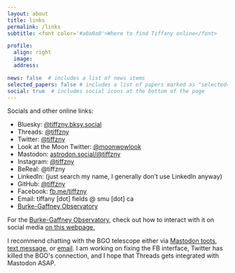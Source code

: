 ```yaml
---
layout: about
title: links
permalink: /links
subtitle: <font color='#a0a0a0'>Where to find Tiffany online</font>

profile:
  align: right
  image: 
  address: 

news: false  # includes a list of news items
selected_papers: false # includes a list of papers marked as "selected={true}"
social: true  # includes social icons at the bottom of the page
---
```


Socials and other online links:

* Bluesky: [@tiffzny.bksy.social](https://bsky.app/profile/tiffzny.bsky.social)
* Threads: [@tiffzny](https://www.threads.net/@tiffzny)
* Twitter: [@tiffzny](https://twitter.com/tiffzny)
* Look at the Moon Twitter: [@moonwowlook](https://twitter.com/moonwowlook)
* Mastodon: [astrodon.social/@tiffzny](https://astrodon.social/@tiffzny)<a rel="me" href="https://astrodon.social/@tiffzny"></a>
* Instagram: [@tiffzny](https://instagram.com/tiffzny)
* BeReal: @tiffzny
* LinkedIn: (just search my name, I generally don't use LinkedIn anyway)
* GitHub: [@tiffzny](https://github.com/tiffzny)
* Facebook: [fb.me/tiffzny](https://fb.me/tiffzny)
* Email: tiffany [dot] fields @ smu [dot] ca
* [Burke-Gaffney Observatory](https://observatory.smu.ca)


For the [Burke-Gaffney Observatory](https://observatory.smu.ca), check out how to interact with it on social media [on this webpage.](https://observatory.smu.ca/bgo-useme/howto)

I recommend chatting with the BGO telescope either via [Mastodon toots](https://observatory.smu.ca/bgo-useme/mastodon-help), [text message](https://observatory.smu.ca/bgo-useme/text-help), or [email](https://observatory.smu.ca/bgo-useme/email-help). I am working on fixing the FB interface, Twitter has killed the BGO's connection, and I hope that Threads gets integrated with Mastodon ASAP.
